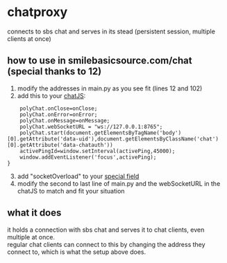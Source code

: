 # chatproxy
connects to sbs chat and serves in its stead (persistent session, multiple clients at once)
## how to use in smilebasicsource.com/chat (special thanks to 12)
 1. modify the addresses in main.py as you see fit (lines 12 and 102)
 2. add this to your [chatJS](https://smilebasicsource.com/editor?type=chat):
```if(hasSpecial("socketOverload")){
    polyChat.onClose=onClose;
    polyChat.onError=onError;
    polyChat.onMessage=onMessage;
    polyChat.webSocketURL = "ws://127.0.0.1:8765";
    polyChat.start(document.getElementsByTagName('body')[0].getAttribute('data-uid'),document.getElementsByClassName('chat')[0].getAttribute('data-chatauth'))
    activePingId=window.setInterval(activePing,45000);
    window.addEventListener('focus',activePing);
}
```
 3. add "socketOverload" to your [special field](https://smilebasicsource.com/userhome)
 4. modify the second to last line of main.py and the webSocketURL in the chatJS to match and fit your situation
## what it does
it holds a connection with sbs chat and serves it to chat clients, even multiple at once.  
regular chat clients can connect to this by changing the address they connect to, which is what the setup above does.
